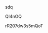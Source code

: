 sdq
































































QI4nOQ
































rR207dw3s5mQoT
